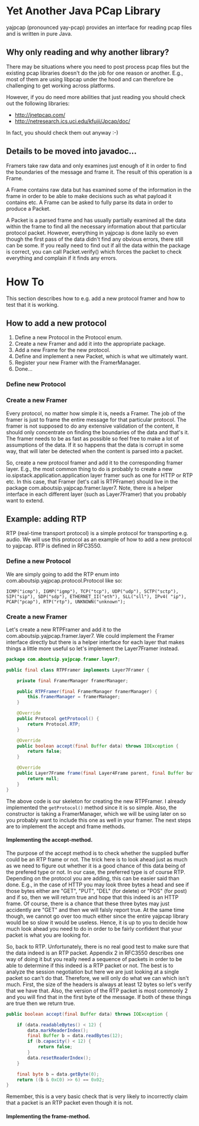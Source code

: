 # Yet Another Java PCap Library

yajpcap (pronounced yay-pcap) provides an interface for reading pcap files and is written in pure Java. 

## Why only reading and why another library?

There may be situations where you need to post process pcap files but the existing pcap libraries doesn't do the job for one reason or another. E.g., most of them are using libpcap under the hood and can therefore be challenging to get working across platforms.

However, if you do need more abilities that just reading you should check out the following libraries:

* http://jnetpcap.com/
* http://netresearch.ics.uci.edu/kfujii/Jpcap/doc/

In fact, you should check them out anyway :-)

## Details to be moved into javadoc...

Framers take raw data and only examines just enough of it in order to find the boundaries of the message and frame it. The result of this operation is a Frame.

A Frame contains raw data but has examined some of the information in the frame in order to be able to make decisions such as what payload it contains etc. A Frame can be asked to fully parse its data in order to produce a Packet.

A Packet is a parsed frame and has usually partially examined all the data within the frame to find all the necessary information about that particular protocol packet. However, everything in yajpcap is done lazily so even though the first pass of the data didn't find any obvious errors, there still can be some. If you really need to find out if all the data within the package is correct, you can call Packet.verify() which forces the packet to check everything and complain if it finds any errors.

# How To

This section describes how to e.g. add a new protocol framer and how to test that it is working.

## How to add a new protocol

1. Define a new Protocol in the Protocol enum.
1. Create a new Framer and add it into the appropriate package.
1. Add a new Frame for the new protocol.
1. Define and implement a new Packet, which is what we ultimately want.
1. Register your new Framer with the FramerManager.
1. Done...


### Define new Protocol


### Create a new Framer

Every protocol, no matter how simple it is, needs a Framer. The job of the framer is just to frame the entire message for that particular protocol. The framer is not supposed to do any extensive validation of the content, it should only concentrate on finding the boundaries of the data and that's it. The framer needs to be as fast as possible so feel free to make a lot of assumptions of the data. If it so happens that the data is corrupt in some way, that will later be detected when the content is parsed into a packet.

So, create a new protocol framer and add it to the corresponding framer layer. E.g., the most common thing to do is probably to create a new io.sipstack.application.application layer framer such as one for HTTP or RTP etc. In this case, that Framer (let's call is RTPFramer) should live in the package com.aboutsip.yajpcap.framer.layer7. Note, there is a helper interface in each different layer (such as Layer7Framer) that you probably want to extend.

## Example: adding RTP

RTP (real-time transport protocol) is a simple protocol for transporting e.g. audio. We will use this protocol as an example of how to add a new protocol to yajpcap. RTP is defined in RFC3550.

### Define a new Protocol

We are simply going to add the RTP enum into com.aboutsip.yajpcap.protocol.Protocol like so:

	ICMP("icmp"), IGMP("igmp"), TCP("tcp"), UDP("udp"), SCTP("sctp"), SIP("sip"), SDP("sdp"), ETHERNET_II("eth"), SLL("sll"), IPv4( "ip"), PCAP("pcap"), RTP("rtp"), UNKNOWN("unknown");


### Create a new Framer

Let's create a new RTPFramer and add it to the com.aboutsip.yajpcap.framer.layer7. We could implement the Framer interface directly but there is a helper interface for each layer that makes things a little more useful so let's implement the Layer7Framer instead.

``` java
package com.aboutsip.yajpcap.framer.layer7;

public final class RTPFramer implements Layer7Framer {

    private final FramerManager framerManager;

    public RTPFramer(final FramerManager framerManager) {
        this.framerManager = framerManager;
    }

    @Override
    public Protocol getProtocol() {
        return Protocol.RTP;
    }

    @Override
    public boolean accept(final Buffer data) throws IOException {
        return false;
    }

    @Override
    public Layer7Frame frame(final Layer4Frame parent, final Buffer buffer) throws IOException {
        return null;
    }
}
```

The above code is our skeleton for creating the new RTPFramer. I already implemented the ```getProtocol()``` method since it is so simple. Also, the constructor is taking a FramerManager, which we will be using later on so you probably want to include this one as well in your framer. The next steps are to implement the accept and frame methods.

#### Implementing the accept-method.

The purpose of the accept method is to check whether the supplied buffer could be an RTP frame or not. The trick here is to look ahead just as much as we need to figure out whether it is a good chance of this data being of the prefered type or not. In our case, the preferred type is of course RTP. Depending on the protocol you are adding, this can be easier said than done. E.g., in the case of HTTP  you may look three bytes a head and see if those bytes either are "GET", "PUT", "DEL" (for delete) or "POS" (for post) and if so, then we will return true and hope that this indeed is an HTTP frame. Of course, there is a chance that these three bytes may just accidently are "GET" and then we will falsly report true. At the same time though, we cannot go over too much either since the entire yajpcap library would be so slow it would be useless. Hence, it is up to you to decide how much look ahead you need to do in order to be fairly confident that your packet is what you are looking for.

So, back to RTP.  Unfortunately, there is no real good test to make sure that the data indeed is an RTP packet. Appendix 2 in RFC3550 describes one way of doing it but you really need a sequence of packets in order to be able to determine if this indeed is a RTP packet or not. The best is to analyze the session negotiation but here we are just looking at a single packet so can't do that. Therefore, we will only do what we can which isn't much. First, the size of the headers is always at least 12 bytes so let's verify that we have that. Also, the version of the RTP packet is most commonly 2 and you will find that in the first byte of the message. If both of these things are true then we return true.

``` java
public boolean accept(final Buffer data) throws IOException {

    if (data.readableBytes() < 12) {
        data.markReaderIndex();
        final Buffer b = data.readBytes(12);
        if (b.capacity() < 12) {
            return false;
        }
        data.resetReaderIndex();
    }

    final byte b = data.getByte(0);
    return ((b & 0xC0) >> 6) == 0x02;
}
```
Remember, this is a very basic check that is very likely to incorrectly claim that a packet is an RTP packet even though it is not. 

#### Implementing the frame-method.


